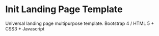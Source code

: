 # Init Landing Page Template
Universal landing page multipurpose template. Bootstrap 4 / HTML 5 + CSS3 + Javascript
